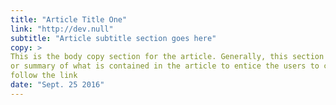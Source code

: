 ```yaml
---
title: "Article Title One"
link: "http://dev.null"
subtitle: "Article subtitle section goes here"
copy: >
This is the body copy section for the article. Generally, this section will contain an excerpt
or summary of what is contained in the article to entice the users to click on the title and
follow the link
date: "Sept. 25 2016"
---
```

